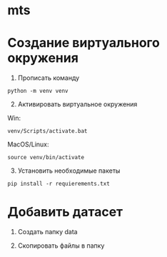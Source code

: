 # mts

# Создание виртуального окружения

1. Прописать команду 

```python -m venv venv```

2. Активировать виртуальное окружения

Win:

```venv/Scripts/activate.bat```

MacOS/Linux:

```source venv/bin/activate```

3. Установить необходимые пакеты 

```pip install -r requierements.txt```


# Добавить датасет

1. Создать папку data

2. Скопировать файлы в папку